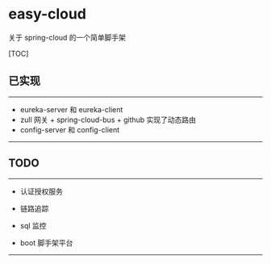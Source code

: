 # easy-cloud
关于 spring-cloud 的一个简单脚手架

[TOC]

## 已实现
----

-  eureka-server 和 eureka-client  
- zull 网关 + spring-cloud-bus + github 实现了动态路由
- config-server 和 config-client

----

## TODO

----

- 认证授权服务
- 链路追踪
- sql 监控

- boot 脚手架平台
----

